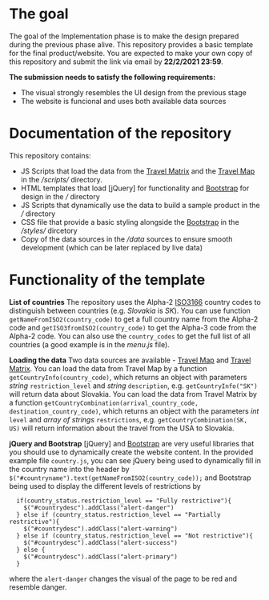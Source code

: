 # The goal
The goal of the Implementation phase is to make the design prepared during the previous phase alive.
This repository provides a basic template for the final product/website.
You are expected to make your own copy of this repository and submit the link via email by **22/2/2021 23:59**.

**The submission needs to satisfy the following requirements:**
- The visual strongly resembles the UI design from the previous stage
- The website is funcional and uses both available data sources

# Documentation of the repository
This repository contains:
- JS Scripts that load the data from the [Travel Matrix](https://migration.iom.int/sites/all/themes/fmp/pages/heatmap/matrix.php?d=2021-02-01) and the [Travel Map](https://www.iatatravelcentre.com/world.php) in the */scripts/* directory.
- HTML templates that load [jQuery] for functionality and [Bootstrap](https://www.w3schools.com/bootstrap/) for design in the */* directory
- JS Scripts that dynamically use the data to build a sample product in the */* directory
- CSS file that provide a basic styling alongside the [Bootstrap](https://www.w3schools.com/bootstrap/) in the */styles/* dircetory
- Copy of the data sources in the */data* sources to ensure smooth development (which can be later replaced by live data)

# Functionality of the template
**List of countries**
The repository uses the Alpha-2 [ISO3166](https://en.wikipedia.org/wiki/List_of_ISO_3166_country_codes) country codes to distinguish between countries (e.g. *Slovakia* is *SK*). You can use function `getNameFromISO2(country_code)` to get a full country name from the Alpha-2 code and `getISO3fromISO2(country_code)` to get the Alpha-3 code from the Alpha-2 code. You can also use the `country_codes` to get the full list of all countries (a good example is in the *menu.js* file).

**Loading the data**
Two data sources are available - [Travel Map](https://www.iatatravelcentre.com/world.php) and [Travel Matrix](https://migration.iom.int/sites/all/themes/fmp/pages/heatmap/matrix.php?d=2021-02-01).
You can load the data from Travel Map by a function `getCountryInfo(country_code)`, which returns an object with parameters *string* `restriction_level` and *string* `description`, e.g. `getCountryInfo("SK")` will return data about Slovakia.
You can load the data from Travel Matrix by a function `getCountryCombination(arrival_country_code, destination_country_code)`, which returns an object with the parameters *int* `level` and *array of strings* `restrictions`, e.g. `getCountryCombination(SK, US)` will return information about the travel from the USA to Slovakia.

**jQuery and Bootstrap**
[jQuery] and [Bootstrap](https://www.w3schools.com/bootstrap/) are very useful libraries that you should use to dynamically create the website content. In the provided example file `country.js`, you can see jQuery being used to dynamically fill in the country name into the header by `$("#countryname").text(getNameFromISO2(country_code));` and Bootstrap being used to display the different levels of restrictions by
```
  if(country_status.restriction_level == "Fully restrictive"){
    $("#countrydesc").addClass("alert-danger")
  } else if (country_status.restriction_level == "Partially restrictive"){
    $("#countrydesc").addClass("alert-warning")
  } else if (country_status.restriction_level == "Not restrictive"){
    $("#countrydesc").addClass("alert-success")
  } else {
    $("#countrydesc").addClass("alert-primary")
  }
```
where the `alert-danger` changes the visual of the page to be red and resemble danger.
